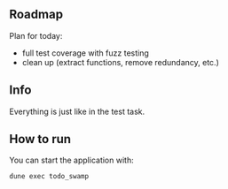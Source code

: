 ## Roadmap

Plan for today:
- full test coverage with fuzz testing
- clean up (extract functions, remove redundancy, etc.)

## Info

Everything is just like in the test task. 

## How to run

You can start the application with:

```bash
dune exec todo_swamp
```